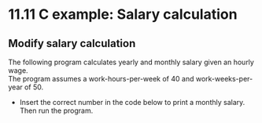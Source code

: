 # 11.11 C example: Salary calculation

## Modify salary calculation
The following program calculates yearly and monthly salary given an hourly wage.   
The program assumes a work-hours-per-week of 40 and work-weeks-per-year of 50.   
* Insert the correct number in the code below to print a monthly salary. Then run the program.   
